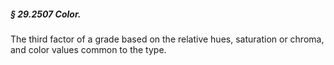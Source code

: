 ##### § 29.2507 Color. #####

The third factor of a grade based on the relative hues, saturation or chroma, and color values common to the type.